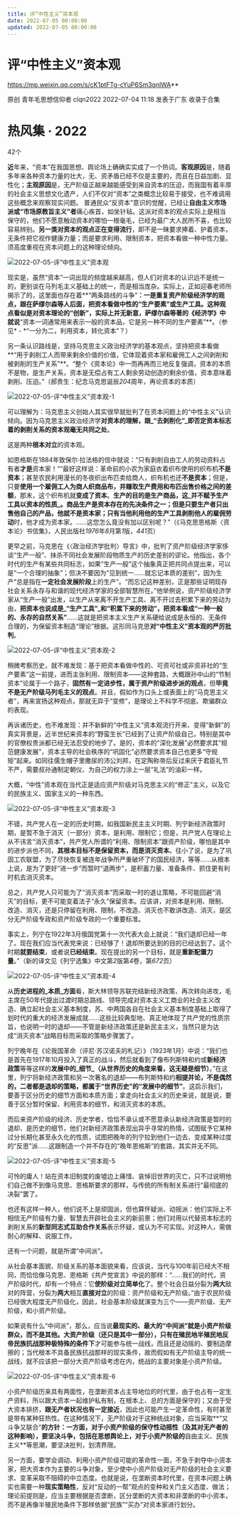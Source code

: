 ```yaml
---
title: 评“中性主义”资本观
date: 2022-07-05 00:00:00
updated: 2022-07-05 00:00:00
---
```



# 评“中性主义”资本观



https://mp.weixin.qq.com/s/cK1ptFTg-cYuP6Sm3qnlWA**






原创 青年毛思想信仰者 clqn2022 2022-07-04 11:18 发表于广东
收录于合集
# 热风集 · 2022
42个

**近**年来，“资本”在我国思想、舆论场上确确实实成了一个热词。**客观原因**是，随着多年来各种资本力量的壮大，无、资矛盾已经不仅是主要的，而且在日益加剧、显性化；**主观原因**是，无产阶级正越来越能感受到来自资本的压迫，而我国有着丰厚的社会主义思想文化遗产，人们不仅对“资本”之类概念比较易于接受，也不难调用这些概念来观察现实问题。
普通民众“反资本”意识的觉醒，已经让**自由主义市场派或“市场原教旨主义”者**痛心疾首，如坐针毡。这派对资本的观点实际上是相当保守的，他们不愿意触动资本的哪怕一根毫毛，已经为最广大人民所不喜，也比较容易辨别。**另一类对资本的观点正在变得流行**，即不是一昧要求捧着、护着资本，无条件把它视作健康力量；而是要求利用、限制资本，把资本看做一种中性力量。
须高度重视在资本问题上的这种理论倾向。

![2022-07-05-评“中性主义”资本观](assets/2022-07-05-评“中性主义”资本观.jpeg)

现实是，虽然“资本”一词出现的频度越来越高，但人们对资本的认识远不是统一的，更别谈在马列毛主义基础上的统一，而是相当庞杂。实际上，正如迎春老师所揭示了的，这里面也存在着**“两条路线的斗争”**：一是重复资产阶级经济学的观点，跟在萨缪尔森等人后面，把资本看做中性的“生产要素”或生产工具。这种观点看似是对资本理论的“创新”，实际上并无新意，萨缪尔森等著的《经济学》中就说**“资本一词通常用来表示一般的资本品，它是另一种不同的生产要素”**。（参见* - *“一分为二，利用资本，转化资本”？）

另一条认识路线是，坚持马克思主义政治经济学的基本观点，坚持把资本看做**“用于剥削工人而带来剩余价值的价值，它体现着资本家和雇佣工人之间剥削和被剥削的生产关系”**。“整个《资本论》中一而再再而三地反复强调，资本的本质不是物，是生产关系，资本是无偿占有工人剩余劳动创造的剩余价值，资本意味着剥削、压迫。”（郝贵生：纪念马克思诞辰*204*周年，再论资本的本质）

![2022-07-05-评“中性主义”资本观-1](assets/2022-07-05-评“中性主义”资本观-1.jpeg)

可以理解为：马克思主义创始人其实很早就批判了在资本问题上的“中性主义”认识倾向。因为马克思主义政治经济学**对资本的理解，跟_“去剥削化”_即否定资本标志着的剥削关系的资本观毫无共同之处**。

这是两种**根本对立**的资本观。

如恩格斯在1884年致保尔·拉法格的信中就说：“只有剥削自由工人的劳动资料占有者**才是**资本家！”“最好这样说：革命前的小农为家庭衣着织布使用的织布机**不是资本**；甚至农民利用漫长的冬夜织出布匹卖给商人，织布机也还**不是资本**；但是，只要**使用一个雇佣工人为商人织商品布，并赚取生产费用和布匹出售价格之间的差额**，那末，这个织布机就**变成了资本**。**生产的目的是生产商品，这_并不赋予生产工具以资本的性质_。**商品生产是资本存在的先决条件之一；但是只要生产者只出售他自己的产品，他就不是资本家；只有当他**利用他的生产工具剥削他人的雇佣劳动**时，他才成为资本家。……这您怎么竟没有加以区别呢？”（《马克思恩格斯〈资本论〉书信集》，人民出版社*1976*年*8*月第*1*版，*441*页）

更早之前，马克思在《〈政治经济学批判〉导言》中，批判了资产阶级经济学家侈谈“生产一般”、抹杀不同社会发展阶段物质生产的历史差别的谬论。他指出，各个时代的生产有某些共同标志，如果“生产一般”这个抽象真正把共同点提出来，可以是“一个合理的抽象”；但决不要因为“见到统一……就忘记本质的差别”，因为生产“总是指在**一定社会发展阶段**上的生产”。“而忘记这种差别，正是那些证明现存社会关系永存与和谐的现代经济学家的全部智慧所在。”他举例说，资产阶级经济学家从“生产一般”出发，以生产从来离不开生产工具、离不开过去积累下来的劳动为由，**把资本也说成是_“生产工具”_和“积累下来的劳动”，把资本看成“一种一般的、永存的自然关系”**……这就是把资本主义生产关系硬给说成是永恒的、无条件合理的，为保留资本制造“理论”根据。这形同马克思**对“中性主义”资本观的严厉批判**。

![2022-07-05-评“中性主义”资本观-2](assets/2022-07-05-评“中性主义”资本观-2.jpeg)

稍微考察历史，就不难发现：基于把资本看做中性的、可资可社或非资非社的“生产要素”这一前提，进而主张利用、限制资本——这种套路，大概跟孙中山的“节制资本”论属于一个路子，**固然有一定进步性，属于资产阶级进步派的观点**，但**毕竟不是无产阶级马列毛主义的观点**。并且，假如作为口头上或表面上的“马克思主义者”，再来宣扬这种观点，那就无异于“变修”，是理论上不科学不彻底、欺骗群众的表现。

再诉诸历史，也不难发现：并不新鲜的“中性主义”资本观流行开来、变得“新鲜”的真实背景是，近半世纪来资本的“野蛮生长”已经到了让资产阶级自己，特别是其中的官僚权贵派都已经无法忍受的地步了。是的，资本的“深化发展”必然要求其“规范健康发展”，资本主导的社会秩序的“巩固化”必然要求资本自己也更多“守规矩”起来。如同往儒生帽子里撒尿的沛公刘邦，在定陶称帝后反过来厌于君臣礼节不严，需要叔孙通制定朝仪、为自己的权力涂上一层“礼法”的油彩一样。

大概，“中性”资本观在当代正是适应资产阶级对马克思主义的“修正”主义，以及它的民族主义、国家主义的一种东西。

![2022-07-05-评“中性主义”资本观-3](assets/2022-07-05-评“中性主义”资本观-3.jpeg)

不错，共产党人在一定的历史时期，如我国新民主主义时期、列宁新经济政策时期，是暂不急于消灭（一部分）资本，是利用、限制它；但是，共产党人在理论上从不讳言“消灭资本”，共产党人所谓的“利用、限制资本”跟资产阶级，哪怕是其中的进步派也不同，**其根本目标不是保留资本，而是消灭资本**。往小了说，是为了巩固工农联盟，为了尽快恢复被连年战争所严重破坏了的国民经济，等等……从根本上说，是为了更好“进一步”而暂时“退两步”，是积蓄力量、准备条件、抓住更有利时机去消灭资本。

总之，共产党人只可能为了“消灭资本”而采取一时的退让策略，不可能回避“消灭”的目标，更不可能变着法子“永久”保留资本。应该讲，对资本是利用、限制、改造、消灭，还是只停留在利用、限制，不改造、消灭也不敢讲改造、消灭，是区分无产阶级专政和资产阶级专政的一个重要标准。

事实上，列宁在1922年3月俄国党第十一次代表大会上就说：“我们退却已经一年了。现在我们应当代表党来说：已经够了！退却所要达到的目的已经达到了。这个时期**就要结束**，或者说**已经结束**。现在提出的另一个目标，就是**重新配置力量**。”（新的译文见《列宁选集》中文第*2*版第*4*卷，第*672*页）

![2022-07-05-评“中性主义”资本观-4](assets/2022-07-05-评“中性主义”资本观-4.png)

从**历史进程的_本质_方面**看，斯大林领导苏联完结新经济政策、再次转向进攻，毛主席在50年代提出过渡时期总路线、领导完成对资本主义工商业的社会主义改造、确立起社会主义基本制度，苏、中两国各自在社会主义基本制度基础上取得了划时代的重大的经济发展成就……这些比较典型地、真正地体现了共产党的性质宗旨，也说明一时的退却——不管是新经济政策还是新民主主义，当然只是为达成“消灭资本”战略目标而采取的策略步骤罢了。

列宁晚年在《论我国革命（评尼·苏汉诺夫的札记）》（1923年1月）中说：“我们也是首先在1917年10月投入了真正的战斗，然后就看到了像布列斯特和约或**新经济政策**等等这样的**发展中的_细节_（从世界历史的角度来看，这无疑是细节）**。”在这里，列宁将新经济政策和另一次著名的退却——布列斯特和约**相提并论，不是偶然的，二者都是退却的策略，都属于“世界历史”的“发展中的细节”**。这启示我们，要善于区分历史的细节方面和本质方面；拿走向社会主义的历史来说，就是说，要善于区分暂时保留、利用资本的细节，和消灭资本的本质。

而后来资产阶级的经济、历史学者，恰恰不承认或不愿意承认新经济政策是暂时的退却、是历史的细节，他们对新经济政策表现出异乎寻常的热情，试图赋予它某种过分长期化甚至永久化的性质，试图把晚年的列宁拉到他们一边去、变成某种过度的“反思”派……这跟制造一个并不存在的“晚年恩格斯”的套路，其实并无不同。

![2022-07-05-评“中性主义”资本观-5](assets/2022-07-05-评“中性主义”资本观-5.jpeg)

可怜的庸人！站在资本旧制度的废墟边上痛惜、哀悼旧世界的灭亡，只不过说明他们自己做不到像马克思、恩格斯要求的那样，与传统的所有制关系进行“最彻底的决裂”罢了。

也还有这样一种人，他们说不上是顽固派，但也算怀疑派、动摇派：他们实际上不相信无产阶级有力量、智慧去开辟社会主义的新前景；他们对用以代替资本标志的剥削关系的**新型同志式互助合作关系**表示怀疑，或认为不可实现。对这种人，需做耐心的解释、说服工作。

还有一个问题，就是所谓“中间派”。

从社会基本面貌、阶级关系的基本面貌来看，应该说，当代与100年前已经大不相同，而恰恰像马克思、恩格斯《共产党宣言》中说的那样：“……我们的时代，资产阶级时代，却有一个特点：它**使阶级对立简单化**了。整个社会日益分裂为**两大**敌对的阵营，分裂为**两大**相互**直接对立**的阶级：资产阶级和无产阶级。”由于农民阶级已经很大程度无产阶级化，因此，社会基本阶级就演变为三个——资产阶级、无产阶级，和小资产阶级。

如果说有什么“中间派”，那么，应当说**最现实的、最大的“中间派”**就是小资产阶级群众，而不是其他。大资产阶级（还只是其中一部分），只有在殖民地半殖民地反帝民族抗战那种**极特殊的条件下**才可能参与统一战线，而且还是动摇的、要制造摩擦的；当代根本不具备民族抗战那样的现实条件，故而假如有无产阶级主导的统一战线，就不应该把一部分大资产阶级考虑在内，统战的主要对象是小资产阶级。

![2022-07-05-评“中性主义”资本观-6](assets/2022-07-05-评“中性主义”资本观-6.png)

小资产阶级历来具有两面性，在垄断资本占主导地位的时代里，由于也占有一定生产资料，所以跟大资本一起维护私有制，在根本上、总的方面是保守的；又由于受大资本排挤，**跟无产者状况也有一定接近**，因此也可能产生一定革命性，有时甚至是带有某种狂热性。在这种情况下，无产阶级对于这种统战对象，应当采取**“又斗争又联合”**的方针：一方面，对于小资产阶级的保守性动摇性（及其对无产者的这种影响），要坚决斗争，包括在思想舆论上，对于小资产阶级的**自由主义、民族主义**等思潮，要坚决批判，划清界限。

另一方面，要学会调动、利用小资产阶级可能的革命性一面，不急于剥夺中小资本家，把大资本作为主要的斗争对象，至少使中小资产阶级对无产阶级的社会主义要求、变革采取不阻碍的中立态度。也就是说，在垄断资本时代里，在资本问题上确实也需要一种**现实策略性**，反对“反动的一帮”观点的变种和关门主义态度、做法；理论前提则是，应当主要根据是否垄断，区分垄断的大资本和非垄断的中小资本，而不是再像半殖民地条件下那样依据“民族”“买办”对资本家进行划分。
